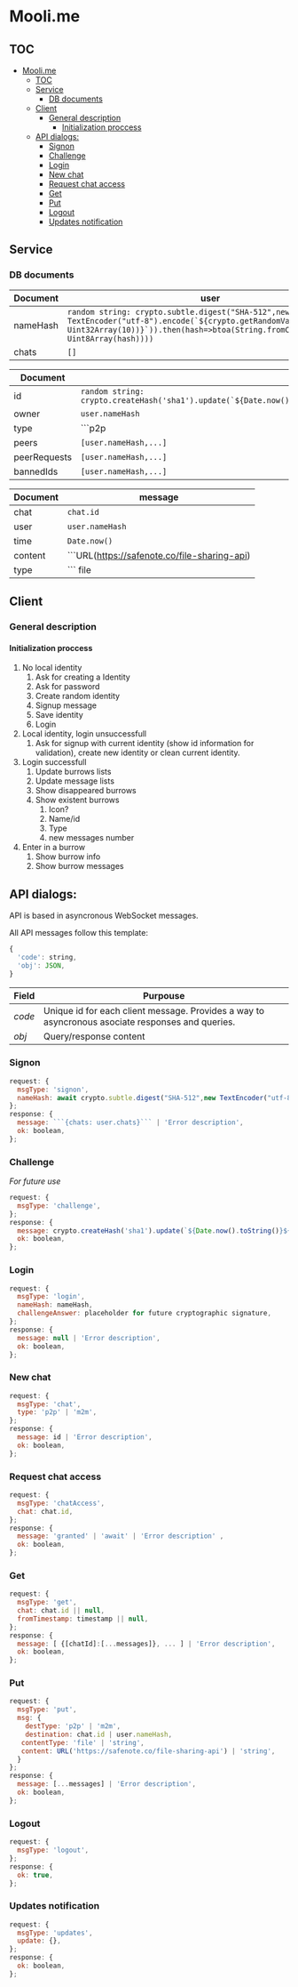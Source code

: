 # Mooli.me

## TOC
- [Mooli.me](#moolime)
  - [TOC](#toc)
  - [Service](#service)
    - [DB documents](#db-documents)
  - [Client](#client)
    - [General description](#general-description)
      - [Initialization proccess](#initialization-proccess)
  - [API dialogs:](#api-dialogs)
    - [Signon](#signon)
    - [Challenge](#challenge)
    - [Login](#login)
    - [New chat](#new-chat)
    - [Request chat access](#request-chat-access)
    - [Get](#get)
    - [Put](#put)
    - [Logout](#logout)
    - [Updates notification](#updates-notification)

## Service

### DB documents
|Document|user|
|-|-|
|nameHash|```random string: crypto.subtle.digest("SHA-512",new TextEncoder("utf-8").encode(`${crypto.getRandomValues(new Uint32Array(10))}`)).then(hash=>btoa(String.fromCharCode(...new Uint8Array(hash))))```|
|chats|```[]```|

|Document|chat|
|-|-|
|id|```random string: crypto.createHash('sha1').update(`${Date.now().toString()}${serviceSecret}).digest('base64').slice(idx,5);```|
|owner|```user.nameHash```|
|type|```p2p|m2m```|
|peers|```[user.nameHash,...]```|
|peerRequests|```[user.nameHash,...]```|
|bannedIds|```[user.nameHash,...]```|

|Document|message|
|-|-|
|chat|```chat.id```|
|user|```user.nameHash```|
|time|```Date.now()```|
|content|```URL(https://safenote.co/file-sharing-api) | string```|
|type|``` file | string ```|

## Client

### General description

#### Initialization proccess

1. No local identity
   1. Ask for creating a Identity
   2. Ask for password
   3. Create random identity
   4. Signup message
   5. Save identity
   6. Login
2. Local identity, login unsuccessfull
   1. Ask for signup with current identity (show id information for validation), create new identity or clean current identity.
3. Login successfull
   1. Update burrows lists
   2. Update message lists
   3. Show disappeared burrows
   4. Show existent burrows
      1. Icon?
      2. Name/id
      3. Type
      4. new messages number
4. Enter in a burrow
   1. Show burrow info
   2. Show burrow messages
## API dialogs:
API is based in asyncronous WebSocket messages.

All API messages follow this template:
```JavaScript
{
  'code': string,
  'obj': JSON,
}
```
|Field|Purpouse|
|-|-|
|*code*|Unique id for each client message. Provides a way to asyncronous asociate responses and queries.|
|*obj*|Query/response content|
### Signon
```JavaScript
request: {
  msgType: 'signon',
  nameHash: await crypto.subtle.digest("SHA-512",new TextEncoder("utf-8").encode(`${crypto.getRandomValues(new Uint32Array(10))}`:`${password}`)).then(hash=>btoa(String.fromCharCode(...new Uint8Array(hash)))),
};
response: {
  message: ```{chats: user.chats}``` | 'Error description',
  ok: boolean,
};
```
### Challenge
*For future use*
```JavaScript
request: {
  msgType: 'challenge',
};
response: {
  message: crypto.createHash('sha1').update(`${Date.now().toString()}${serviceSecret}`).digest('base64'),
  ok: boolean,
};
```
### Login
```JavaScript
request: {
  msgType: 'login',
  nameHash: nameHash,
  challengeAnswer: placeholder for future cryptographic signature,
};
response: {
  message: null | 'Error description',
  ok: boolean,
};
```
### New chat
```JavaScript
request: {
  msgType: 'chat',
  type: 'p2p' | 'm2m',
};
response: {
  message: id | 'Error description',
  ok: boolean,
};
```
### Request chat access
```JavaScript
request: {
  msgType: 'chatAccess',
  chat: chat.id,
};
response: {
  message: 'granted' | 'await' | 'Error description' ,
  ok: boolean,
};
```
### Get
```JavaScript
request: {
  msgType: 'get',
  chat: chat.id || null,
  fromTimestamp: timestamp || null,
};
response: {
  message: [ {[chatId]:[...messages]}, ... ] | 'Error description',
  ok: boolean,
};
```
### Put
```JavaScript
request: {
  msgType: 'put',
  msg: {
    destType: 'p2p' | 'm2m',
    destination: chat.id | user.nameHash,
   contentType: 'file' | 'string',
   content: URL('https://safenote.co/file-sharing-api') | 'string',
  }
};
response: {
  message: [...messages] | 'Error description',
  ok: boolean,
};
```
### Logout
```JavaScript
request: {
  msgType: 'logout',
};
response: {
  ok: true,
};
```
### Updates notification
```JavaScript
request: {
  msgType: 'updates',
  update: {},
};
response: {
  ok: boolean,
};
```


